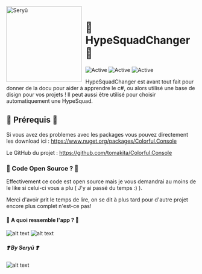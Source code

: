 <img width="200" height="200" align="left" style="float: left; margin: 0 10px 0 0;" alt="Seryû" src="https://cdn.discordapp.com/attachments/727474203804041288/744495599872770104/rgrht.gif">

# 🌹 HypeSquadChanger 🌹

![Active](https://img.shields.io/badge/langage-100%25%20C%23-blueviolet)
![Active](https://img.shields.io/badge/French-100%20%25-9cf)
![Active](https://img.shields.io/badge/Quality-D%20%2F%20C-ff69b4)

HypeSquadChanger est avant tout fait pour donner de la docu pour aider à apprendre le c#, ou alors utilisé une base de disign pour vos projets ! 
Il peut aussi être utilisé pour choisir automatiquement une HypeSquad.

## 💜 Prérequis 💜

Si vous avez des problemes avec les packages vous pouvez directement les download ici : https://www.nuget.org/packages/Colorful.Console

Le GitHub du projet : https://github.com/tomakita/Colorful.Console

### 🌷 Code Open Source ? 🌷

Effectivement ce code est open source mais je vous demandrai au moins de le like si celui-ci vous a plu ( J'y ai passé du temps :) ). 

Merci d'avoir prit le temps de lire, on se dit à plus tard pour d'autre projet encore plus complet n'est-ce pas!

#### 🌈 A quoi ressemble l'app ? 🌈 

![alt text](https://cdn.discordapp.com/attachments/727474203804041288/744490237555900486/unknown.png)
![alt text](https://cdn.discordapp.com/attachments/727474203804041288/744494143555895326/unknown.png)

##### ❣️ By Seryû ❣️

![alt text](https://cdn.discordapp.com/attachments/727474203804041288/744495172087316570/ezgif-6-e4cb7aedab6d.gif)
